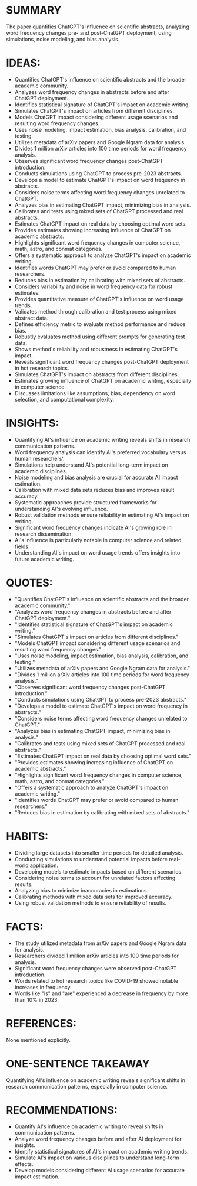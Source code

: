 # SUMMARY
The paper quantifies ChatGPT's influence on scientific abstracts, analyzing word frequency changes pre- and post-ChatGPT deployment, using simulations, noise modeling, and bias analysis.

# IDEAS:
- Quantifies ChatGPT's influence on scientific abstracts and the broader academic community.
- Analyzes word frequency changes in abstracts before and after ChatGPT deployment.
- Identifies statistical signature of ChatGPT's impact on academic writing.
- Simulates ChatGPT's impact on articles from different disciplines.
- Models ChatGPT impact considering different usage scenarios and resulting word frequency changes.
- Uses noise modeling, impact estimation, bias analysis, calibration, and testing.
- Utilizes metadata of arXiv papers and Google Ngram data for analysis.
- Divides 1 million arXiv articles into 100 time periods for word frequency analysis.
- Observes significant word frequency changes post-ChatGPT introduction.
- Conducts simulations using ChatGPT to process pre-2023 abstracts.
- Develops a model to estimate ChatGPT's impact on word frequency in abstracts.
- Considers noise terms affecting word frequency changes unrelated to ChatGPT.
- Analyzes bias in estimating ChatGPT impact, minimizing bias in analysis.
- Calibrates and tests using mixed sets of ChatGPT processed and real abstracts.
- Estimates ChatGPT impact on real data by choosing optimal word sets.
- Provides estimates showing increasing influence of ChatGPT on academic abstracts.
- Highlights significant word frequency changes in computer science, math, astro, and conmat categories.
- Offers a systematic approach to analyze ChatGPT's impact on academic writing.
- Identifies words ChatGPT may prefer or avoid compared to human researchers.
- Reduces bias in estimation by calibrating with mixed sets of abstracts.
- Considers variability and noise in word frequency data for robust estimates.
- Provides quantitative measure of ChatGPT's influence on word usage trends.
- Validates method through calibration and test process using mixed abstract data.
- Defines efficiency metric to evaluate method performance and reduce bias.
- Robustly evaluates method using different prompts for generating test data.
- Shows method's reliability and robustness in estimating ChatGPT's impact.
- Reveals significant word frequency changes post-ChatGPT deployment in hot research topics.
- Simulates ChatGPT's impact on abstracts from different disciplines.
- Estimates growing influence of ChatGPT on academic writing, especially in computer science.
- Discusses limitations like assumptions, bias, dependency on word selection, and computational complexity.

# INSIGHTS:
- Quantifying AI's influence on academic writing reveals shifts in research communication patterns.
- Word frequency analysis can identify AI's preferred vocabulary versus human researchers'.
- Simulations help understand AI's potential long-term impact on academic disciplines.
- Noise modeling and bias analysis are crucial for accurate AI impact estimation.
- Calibration with mixed data sets reduces bias and improves result accuracy.
- Systematic approaches provide structured frameworks for understanding AI's evolving influence.
- Robust validation methods ensure reliability in estimating AI's impact on writing.
- Significant word frequency changes indicate AI's growing role in research dissemination.
- AI's influence is particularly notable in computer science and related fields.
- Understanding AI's impact on word usage trends offers insights into future academic writing.

# QUOTES:
- "Quantifies ChatGPT's influence on scientific abstracts and the broader academic community."
- "Analyzes word frequency changes in abstracts before and after ChatGPT deployment."
- "Identifies statistical signature of ChatGPT's impact on academic writing."
- "Simulates ChatGPT's impact on articles from different disciplines."
- "Models ChatGPT impact considering different usage scenarios and resulting word frequency changes."
- "Uses noise modeling, impact estimation, bias analysis, calibration, and testing."
- "Utilizes metadata of arXiv papers and Google Ngram data for analysis."
- "Divides 1 million arXiv articles into 100 time periods for word frequency analysis."
- "Observes significant word frequency changes post-ChatGPT introduction."
- "Conducts simulations using ChatGPT to process pre-2023 abstracts."
- "Develops a model to estimate ChatGPT's impact on word frequency in abstracts."
- "Considers noise terms affecting word frequency changes unrelated to ChatGPT."
- "Analyzes bias in estimating ChatGPT impact, minimizing bias in analysis."
- "Calibrates and tests using mixed sets of ChatGPT processed and real abstracts."
- "Estimates ChatGPT impact on real data by choosing optimal word sets."
- "Provides estimates showing increasing influence of ChatGPT on academic abstracts."
- "Highlights significant word frequency changes in computer science, math, astro, and conmat categories."
- "Offers a systematic approach to analyze ChatGPT's impact on academic writing."
- "Identifies words ChatGPT may prefer or avoid compared to human researchers."
- "Reduces bias in estimation by calibrating with mixed sets of abstracts."

# HABITS:
- Dividing large datasets into smaller time periods for detailed analysis.
- Conducting simulations to understand potential impacts before real-world application.
- Developing models to estimate impacts based on different scenarios.
- Considering noise terms to account for unrelated factors affecting results.
- Analyzing bias to minimize inaccuracies in estimations.
- Calibrating methods with mixed data sets for improved accuracy.
- Using robust validation methods to ensure reliability of results.

# FACTS:
- The study utilized metadata from arXiv papers and Google Ngram data for analysis.
- Researchers divided 1 million arXiv articles into 100 time periods for analysis.
- Significant word frequency changes were observed post-ChatGPT introduction.
- Words related to hot research topics like COVID-19 showed notable increases in frequency.
- Words like "is" and "are" experienced a decrease in frequency by more than 10% in 2023.

# REFERENCES:
None mentioned explicitly.

# ONE-SENTENCE TAKEAWAY
Quantifying AI's influence on academic writing reveals significant shifts in research communication patterns, especially in computer science.

# RECOMMENDATIONS:
- Quantify AI's influence on academic writing to reveal shifts in communication patterns.
- Analyze word frequency changes before and after AI deployment for insights.
- Identify statistical signatures of AI's impact on academic writing trends.
- Simulate AI's impact on various disciplines to understand long-term effects.
- Develop models considering different AI usage scenarios for accurate impact estimation.
